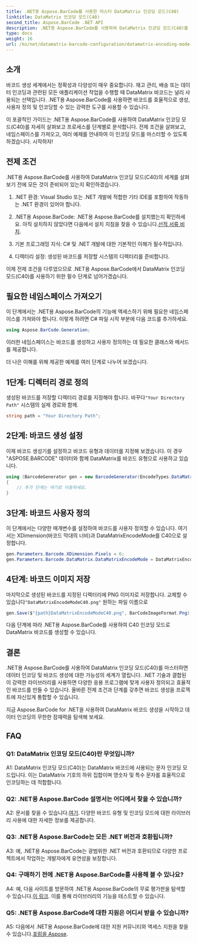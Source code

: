 ```yaml
---
title: .NET용 Aspose.BarCode를 사용한 마스터 DataMatrix 인코딩 모드(C40)
linktitle: DataMatrix 인코딩 모드(C40)
second_title: Aspose.BarCode .NET API
description: .NET용 Aspose.BarCode를 사용하여 DataMatrix 인코딩 모드(C40)를 알아보세요. 맞춤형 바코드를 효율적으로 생성하세요. 단계별 가이드를 살펴보세요.
type: docs
weight: 16
url: /ko/net/datamatrix-barcode-configuration/datamatrix-encoding-mode-c40/
---
```

## 소개

바코드 생성 세계에서는 정확성과 다양성이 매우 중요합니다. 재고 관리, 배송 또는 데이터 인코딩과 관련된 모든 애플리케이션 작업을 수행할 때 DataMatrix 바코드는 널리 사용되는 선택입니다. .NET용 Aspose.BarCode를 사용하면 바코드를 효율적으로 생성, 사용자 정의 및 인코딩할 수 있는 강력한 도구를 사용할 수 있습니다.

이 포괄적인 가이드는 .NET용 Aspose.BarCode를 사용하여 DataMatrix 인코딩 모드(C40)를 자세히 살펴보고 프로세스를 단계별로 분석합니다. 전제 조건을 살펴보고, 네임스페이스를 가져오고, 여러 예제를 안내하여 이 인코딩 모드를 마스터할 수 있도록 하겠습니다. 시작하자!

## 전제 조건

.NET용 Aspose.BarCode를 사용하여 DataMatrix 인코딩 모드(C40)의 세계를 살펴보기 전에 모든 것이 준비되어 있는지 확인하겠습니다.

1. .NET 환경: Visual Studio 또는 .NET 개발에 적합한 기타 IDE를 포함하여 작동하는 .NET 환경이 있어야 합니다.

2.  .NET용 Aspose.BarCode: .NET용 Aspose.BarCode를 설치했는지 확인하세요. 아직 설치하지 않았다면 다음에서 설치 지침을 찾을 수 있습니다.[선적 서류 비치](https://reference.aspose.com/barcode/net/).

3. 기본 프로그래밍 지식: C# 및 .NET 개발에 대한 기본적인 이해가 필수적입니다.

4. 디렉터리 설정: 생성된 바코드를 저장할 시스템의 디렉터리를 준비합니다.

이제 전제 조건을 다루었으므로 .NET용 Aspose.BarCode에서 DataMatrix 인코딩 모드(C40)를 사용하기 위한 필수 단계로 넘어가겠습니다.

## 필요한 네임스페이스 가져오기

이 단계에서는 .NET용 Aspose.BarCode의 기능에 액세스하기 위해 필요한 네임스페이스를 가져와야 합니다. 이렇게 하려면 C# 파일 시작 부분에 다음 코드를 추가하세요.

```csharp
using Aspose.BarCode.Generation;
```

이러한 네임스페이스는 바코드를 생성하고 사용자 정의하는 데 필요한 클래스와 메서드를 제공합니다.

더 나은 이해를 위해 제공한 예제를 여러 단계로 나누어 보겠습니다.

## 1단계: 디렉터리 경로 정의

 생성된 바코드를 저장할 디렉터리 경로를 지정해야 합니다. 바꾸다`"Your Directory Path"` 시스템의 실제 경로와 함께.

```csharp
string path = "Your Directory Path";
```

## 2단계: 바코드 생성 설정

이제 바코드 생성기를 설정하고 바코드 유형과 데이터를 지정해 보겠습니다. 이 경우 "ASPOSE.BARCODE" 데이터와 함께 DataMatrix를 바코드 유형으로 사용하고 있습니다.

```csharp
using (BarcodeGenerator gen = new BarcodeGenerator(EncodeTypes.DataMatrix, "ASPOSE.BARCODE"))
{
    // 추가 단계는 여기로 이동하세요.
}
```

## 3단계: 바코드 사용자 정의

이 단계에서는 다양한 매개변수를 설정하여 바코드를 사용자 정의할 수 있습니다. 여기서는 XDimension(바코드 막대의 너비)과 DataMatrixEncodeMode를 C40으로 설정합니다.

```csharp
gen.Parameters.Barcode.XDimension.Pixels = 6;
gen.Parameters.Barcode.DataMatrix.DataMatrixEncodeMode = DataMatrixEncodeMode.C40;
```

## 4단계: 바코드 이미지 저장

 마지막으로 생성된 바코드를 지정된 디렉터리에 PNG 이미지로 저장합니다. 교체할 수 있습니다`"DataMatrixEncodeModeC40.png"` 원하는 파일 이름으로

```csharp
gen.Save($"{path}DataMatrixEncodeModeC40.png", BarCodeImageFormat.Png);
```

다음 단계에 따라 .NET용 Aspose.BarCode를 사용하여 C40 인코딩 모드로 DataMatrix 바코드를 생성할 수 있습니다.

## 결론

.NET용 Aspose.BarCode를 사용하여 DataMatrix 인코딩 모드(C40)를 마스터하면 데이터 인코딩 및 바코드 생성에 대한 가능성의 세계가 열립니다. .NET 기술과 결합된 이 강력한 라이브러리를 사용하면 다양한 응용 프로그램에 맞게 사용자 정의되고 효율적인 바코드를 만들 수 있습니다. 올바른 전제 조건과 단계를 갖추면 바코드 생성을 프로젝트에 자신있게 통합할 수 있습니다.

지금 Aspose.BarCode for .NET을 사용하여 DataMatrix 바코드 생성을 시작하고 데이터 인코딩의 무한한 잠재력을 탐색해 보세요.

## FAQ

### Q1: DataMatrix 인코딩 모드(C40)란 무엇입니까?

A1: DataMatrix 인코딩 모드(C40)는 DataMatrix 바코드에 사용되는 문자 인코딩 모드입니다. 이는 DataMatrix 기호의 하위 집합이며 영숫자 및 특수 문자를 효율적으로 인코딩하는 데 적합합니다.

### Q2: .NET용 Aspose.BarCode 설명서는 어디에서 찾을 수 있습니까?

 A2: 문서를 찾을 수 있습니다.[여기](https://reference.aspose.com/barcode/net/). 다양한 바코드 유형 및 인코딩 모드에 대한 라이브러리 사용에 대한 자세한 정보를 제공합니다.

### Q3: .NET용 Aspose.BarCode는 모든 .NET 버전과 호환됩니까?

A3: 예, .NET용 Aspose.BarCode는 광범위한 .NET 버전과 호환되므로 다양한 프로젝트에서 작업하는 개발자에게 유연성을 보장합니다.

### Q4: 구매하기 전에 .NET용 Aspose.BarCode를 사용해 볼 수 있나요?

 A4: 예, 다음 사이트를 방문하여 .NET용 Aspose.BarCode의 무료 평가판을 탐색할 수 있습니다.[이 링크](https://releases.aspose.com/). 이를 통해 라이브러리의 기능을 테스트할 수 있습니다.

### Q5: .NET용 Aspose.BarCode에 대한 지원은 어디서 받을 수 있습니까?

A5: 다음에서 .NET용 Aspose.BarCode에 대한 지원 커뮤니티와 액세스 지원을 찾을 수 있습니다.[포럼을 Aspose](https://forum.aspose.com/c/barcode/13).